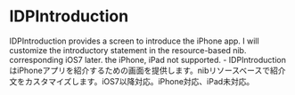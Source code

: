 IDPIntroduction
===============

IDPIntroduction provides a screen to introduce the iPhone app. I will customize the introductory statement in the resource-based nib. corresponding iOS7 later. the iPhone, iPad not supported. - IDPIntroduction はiPhoneアプリを紹介するための画面を提供します。nibリソースベースで紹介文をカスタマイズします。iOS7以降対応。iPhone対応、iPad未対応。
